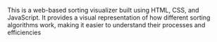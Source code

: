 This is a web-based sorting visualizer built using HTML, CSS, and JavaScript. It provides a visual representation of how different sorting algorithms work,
making it easier to understand their processes and efficiencies
